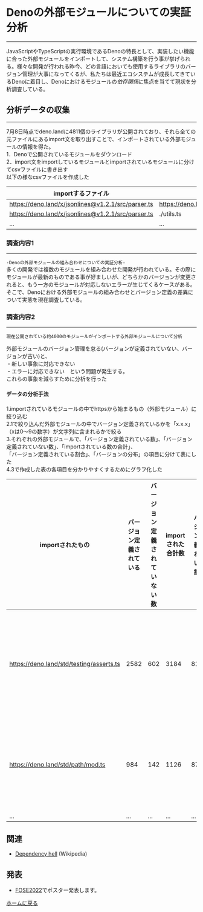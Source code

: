 # Denoの外部モジュールについての実証分析

---

JavaScriptやTypeScriptの実行環境であるDenoの特長として、実装したい機能に合った外部モジュールをインポートして、システム構築を行う事が挙げられる。様々な開発が行われる昨今、どの言語においても使用するライブラリのバージョン管理が大事になってくるが、私たちは最近エコシステムが成長してきているDenoに着目し、Denoにおけるモジュールの*依存関係*に焦点を当てて現状を分析調査している。

## 分析データの収集

---

7月8日時点でdeno.landに4811個のライブラリが公開されており、それら全ての元ファイルにあるimport文を取り出すことで、インポートされている外部モジュールの情報を得た。\
1．Denoで公開されているモジュールをダウンロード\
2．import文をimportしているモジュールとimportされているモジュールに分けてcsvファイルに書き出す\
以下の様なcsvファイルを作成した

| importするファイル                                       | importされるファイル                                      |
| -------------------------------------------------- | -------------------------------------------------- |
| https://deno.land/x/jsonlines@v1.2.1/src/parser.ts | https://deno.land/std@0.138.0/streams/delimiter.ts |
| https://deno.land/x/jsonlines@v1.2.1/src/parser.ts | ./utils.ts                                         |
| ...                                                | ...                                                |

### 調査内容1

---

`-Denoの外部モジュールの組み合わせについての実証分析-`\
多くの開発では複数のモジュールを組み合わせた開発が行われている。その際にモジュールが最新のものである事が好ましいが、どちらかのバージョンが変更されると、もう一方のモジュールが対応しないエラーが生じてくるケースがある。そこで、Denoにおける外部モジュールの組み合わせとバージョン定義の差異について実態を現在調査している。

### 調査内容2

---

`現在公開されている約4000のモジュールがインポートする外部モジュールについて分析`

外部モジュールのバージョン管理を怠る(バージョンが定義されていない、バージョンが古い)と、\
・新しい事象に対応できない\
・エラーに対応できない　という問題が発生する。\
これらの事象を減らすために分析を行った

#### **データの分析手法**

1.importされているモジュールの中でhttpsから始まるもの（外部モジュール）に絞り込む\
2.1で絞り込んだ外部モジュールの中でバージョン定義されているかを「x.x.x」（xは0～9の数字）が文字列に含まれるかで絞る\
3.それぞれの外部モジュールで、「バージョン定義されている数」、「バージョン定義されていない数」、「importされている数の合計」、\
「バージョン定義されている割合」、「バージョンの分布」の項目に分けて表にした\
4.3で作成した表の各項目を分かりやすくするためにグラフ化した

| importされたもの                              | バージョン定義されている | バージョン定義されていない数 | importされた合計数 | バージョン定義されている割合 | バージョンの分布                                                                                                      |
| ---------------------------------------- | ------------ | -------------- | ------------ | -------------- | ------------------------------------------------------------------------------------------------------------- |
| https://deno.land/std/testing/asserts.ts | 2582         | 602            | 3184         | 81.09          | [('0.94.0', 1), ('0.54.0', 1), ('0.34.0', 1), ('0.72.0', 1), ('0.52.0', 2), ('0.55.0', 2), ('0.50.0', 2),...] |
| https://deno.land/std/path/mod.ts        | 984          | 142            | 1126         | 87.39          | [('0.67.0', 1), ('0.68.0', 1), ('0.111.0', 1), ('0.96.0', 1), ('0.109.0', 1), ('0.60.0', 1),...]              |
| ...                                      | ...          | ...            | ...          | ...            | ...                                                                                                           |

## 関連

- [Dependency hell](https://en.wikipedia.org/wiki/Dependency_hell) (Wikipedia)

## 発表

- [FOSE2022](https://fose.jssst.or.jp/fose2022/)でポスター発表します。

[ホームに戻る](./README.md)
